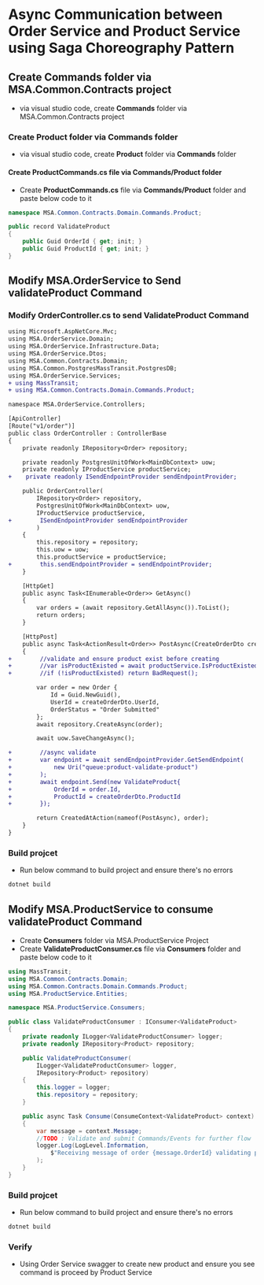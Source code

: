 # Async Communication between Order Service and Product Service using Saga Choreography Pattern

## Create Commands folder via MSA.Common.Contracts project
- via visual studio code, create **Commands** folder via MSA.Common.Contracts project

### Create Product folder via **Commands** folder 
- via visual studio code, create **Product** folder via **Commands** folder 

#### Create **ProductCommands.cs** file via **Commands/Product** folder
- Create **ProductCommands.cs** file via **Commands/Product** folder and paste below code to it
``` C#
namespace MSA.Common.Contracts.Domain.Commands.Product;

public record ValidateProduct
{
    public Guid OrderId { get; init; }
    public Guid ProductId { get; init; }
}
```

## Modify MSA.OrderService to Send validateProduct Command
### Modify OrderController.cs to send ValidateProduct Command 
``` Diff
using Microsoft.AspNetCore.Mvc;
using MSA.OrderService.Domain;
using MSA.OrderService.Infrastructure.Data;
using MSA.OrderService.Dtos;
using MSA.Common.Contracts.Domain;
using MSA.Common.PostgresMassTransit.PostgresDB;
using MSA.OrderService.Services;
+ using MassTransit;
+ using MSA.Common.Contracts.Domain.Commands.Product;

namespace MSA.OrderService.Controllers;

[ApiController]
[Route("v1/order")]
public class OrderController : ControllerBase
{
    private readonly IRepository<Order> repository;

    private readonly PostgresUnitOfWork<MainDbContext> uow;
    private readonly IProductService productService;
+    private readonly ISendEndpointProvider sendEndpointProvider;

    public OrderController(
        IRepository<Order> repository,
        PostgresUnitOfWork<MainDbContext> uow,
        IProductService productService,
+        ISendEndpointProvider sendEndpointProvider
        )
    {
        this.repository = repository;
        this.uow = uow;
        this.productService = productService;
+        this.sendEndpointProvider = sendEndpointProvider;
    }

    [HttpGet]
    public async Task<IEnumerable<Order>> GetAsync()
    {
        var orders = (await repository.GetAllAsync()).ToList();
        return orders;
    }

    [HttpPost]
    public async Task<ActionResult<Order>> PostAsync(CreateOrderDto createOrderDto)
    {
+        //validate and ensure product exist before creating
+        //var isProductExisted = await productService.IsProductExisted(createOrderDto.ProductId);
+        //if (!isProductExisted) return BadRequest();

        var order = new Order { 
            Id = Guid.NewGuid(),
            UserId = createOrderDto.UserId,
            OrderStatus = "Order Submitted"
        };
        await repository.CreateAsync(order);

        await uow.SaveChangeAsync();

+        //async validate
+        var endpoint = await sendEndpointProvider.GetSendEndpoint(
+            new Uri("queue:product-validate-product")
+        );
+        await endpoint.Send(new ValidateProduct{
+            OrderId = order.Id,
+            ProductId = createOrderDto.ProductId
+        });

        return CreatedAtAction(nameof(PostAsync), order);
    }
}
```

### Build projcet
- Run below command to build project and ensure there's no errors
``` bash
dotnet build
```

## Modify MSA.ProductService to consume validateProduct Command
- Create **Consumers** folder via MSA.ProductService Project
- Create **ValidateProductConsumer.cs** file via **Consumers** folder and paste below code to it
``` C#
using MassTransit;
using MSA.Common.Contracts.Domain;
using MSA.Common.Contracts.Domain.Commands.Product;
using MSA.ProductService.Entities;

namespace MSA.ProductService.Consumers;

public class ValidateProductConsumer : IConsumer<ValidateProduct>
{
    private readonly ILogger<ValidateProductConsumer> logger;
    private readonly IRepository<Product> repository;

    public ValidateProductConsumer(
        ILogger<ValidateProductConsumer> logger,
        IRepository<Product> repository)
    {
        this.logger = logger;
        this.repository = repository;
    }

    public async Task Consume(ConsumeContext<ValidateProduct> context)
    {
        var message = context.Message;
        //TODO : Validate and submit Commands/Events for further flow
        logger.Log(LogLevel.Information, 
            $"Receiving message of order {message.OrderId} validating product {message.ProductId}"
        );
    }
}
```

### Build projcet
- Run below command to build project and ensure there's no errors
``` bash
dotnet build
```

### Verify 
- Using Order Service swagger to create new product and ensure you see command is proceed by Product Service